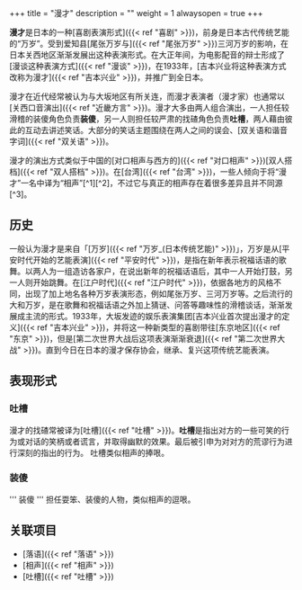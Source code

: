 +++
title = "漫才"
description = ""
weight = 1
alwaysopen = true
+++


**漫才**是日本的一种[喜剧表演形式]({{< ref "喜剧" >}})，前身是日本古代传统艺能的“万岁”。受到爱知县[尾张万岁与]({{< ref "尾张万岁" >}})三河万岁的影响，在日本关西地区渐渐发展出这种表演形式。在大正年间，为电影配音的辩士形成了[漫谈这种表演方式]({{< ref "漫谈" >}})，在1933年，[吉本兴业将这种表演方式改称为漫才]({{< ref "吉本兴业" >}})，并推广到全日本。

漫才在近代经常被认为与大坂地区有所关连，而漫才表演者（漫才家）也通常以[关西口音演出]({{< ref "近畿方言" >}})。漫才大多由两人组合演出，一人担任较滑稽的装傻角色负责**装傻**，另一人则担任较严肃的找碴角色负责**吐槽**，两人藉由彼此的互动去讲述笑话。大部分的笑话主题围绕在两人之间的误会、[双关语和谐音字词]({{< ref "双关语" >}})。

漫才的演出方式类似于中国的[对口相声与西方的]({{< ref "对口相声" >}})[双人搭档]({{< ref "双人搭档" >}})。在[台湾]({{< ref "台湾" >}})，一些人倾向于将“漫才”一名中译为“相声”[^1][^2]，不过它与真正的相声存在着很多差异且并不同源[^3]。

<!--more-->

历史
----

一般认为漫才是来自「[万岁]({{< ref "万岁_(日本传统艺能)" >}})」，万岁是从[平安时代开始的艺能表演]({{< ref "平安时代" >}})，是指在新年表示祝福话语的歌舞。以两人为一组造访各家户，在说出新年的祝福话语后，其中一人开始打鼓，另一人则开始跳舞。在[江户时代]({{< ref "江户时代" >}})，依据各地方的风格不同，出现了加上地名各种万岁表演形态，例如尾张万岁、三河万岁等。之后流行的大和万岁，是在歌舞和祝福话语之外加上猜谜、问答等趣味性的滑稽谈话，渐渐发展成主流的形式。1933年，大坂发迹的娱乐表演集团[吉本兴业首次提出漫才的定义]({{< ref "吉本兴业" >}})，并将这一种新类型的喜剧带往[东京地区]({{< ref "东京" >}})，但是[第二次世界大战后这项表演渐渐衰退]({{< ref "第二次世界大战" >}})。直到今日在日本的漫才保存协会，继承、复兴这项传统艺能表演。

表现形式
--------

### 吐槽

漫才的找碴常被译为[吐槽]({{< ref "吐槽" >}})。**吐槽**是指出对方的一些可笑的行为或对话的笑柄或者谎言，并取得幽默的效果。最后被引申为对对方的荒谬行为进行深刻的指出的行为。
吐槽类似相声的捧哏。

### 装傻

''' 装傻 ''' 担任耍笨、装傻的人物，类似相声的逗哏。

关联项目
--------

-   [落语]({{< ref "落语" >}})
-   [相声]({{< ref "相声" >}})
-   [吐槽]({{< ref "吐槽" >}})

